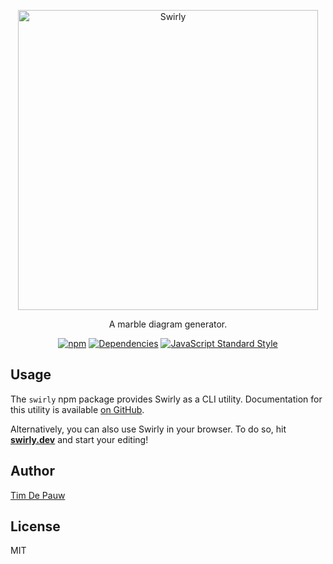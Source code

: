 <p align="center">
  <img alt="Swirly" src="https://user-images.githubusercontent.com/201034/82764045-6173da00-9e0c-11ea-9bee-4fb6543d977a.png" width="480">
</p>

<p align="center">
  A marble diagram generator.
</p>

<p align="center">
  <a href="https://www.npmjs.com/package/swirly"><img alt="npm" src="https://img.shields.io/npm/v/swirly.svg"></a>
  <a href="https://david-dm.org/timdp/swirly?path=packages/swirly"><img alt="Dependencies" src="https://david-dm.org/timdp/swirly/status.svg?path=packages/swirly"></a>
  <a href="https://standardjs.com/"><img alt="JavaScript Standard Style" src="https://img.shields.io/badge/code%20style-standard-brightgreen.svg"></a>
</p>

## Usage

The `swirly` npm package provides Swirly as a CLI utility. Documentation for
this utility is available [on GitHub](https://github.com/timdp/swirly).

Alternatively, you can also use Swirly in your browser. To do so, hit
[**swirly.dev**](https://swirly.dev/) and start your editing!

## Author

[Tim De Pauw](https://tmdpw.eu/)

## License

MIT
